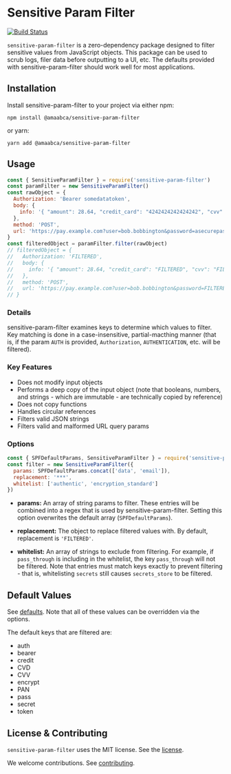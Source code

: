 # Sensitive Param Filter

[![Build Status](https://travis-ci.org/amaabca/sensitive-param-filter.svg?branch=master)](https://travis-ci.org/amaabca/sensitive-param-filter)

`sensitive-param-filter` is a zero-dependency package designed to filter sensitive values from JavaScript objects.
This package can be used to scrub logs, filer data before outputting to a UI, etc.
The defaults provided with sensitive-param-filter should work well for most applications.

## Installation

Install sensitive-param-filter to your project via either npm:

`npm install @amaabca/sensitive-param-filter`

or yarn:

`yarn add @amaabca/sensitive-param-filter`

## Usage

```js
const { SensitiveParamFilter } = require('sensitive-param-filter')
const paramFilter = new SensitiveParamFilter()
const rawObject = {
  Authorization: 'Bearer somedatatoken',
  body: {
    info: '{ "amount": 28.64, "credit_card": "4242424242424242", "cvv": "123" }'
  },
  method: 'POST',
  url: 'https://pay.example.com?user=bob.bobbington&password=asecurepassword1234'
}
const filteredObject = paramFilter.filter(rawObject)
// filteredObject = {
//   Authorization: 'FILTERED',
//   body: {
//     info: '{ "amount": 28.64, "credit_card": "FILTERED", "cvv": "FILTERED" }'
//   },
//   method: 'POST',
//   url: 'https://pay.example.com?user=bob.bobbington&password=FILTERED'
// }
```

### Details

sensitive-param-filter examines keys to determine which values to filter.
Key matching is done in a case-insensitive, partial-macthing manner (that is, if the param `AUTH` is provided, `Authorization`, `AUTHENTICATION`, etc. will be filtered).

### Key Features

 * Does not modify input objects
 * Performs a deep copy of the input object (note that booleans, numbers, and strings - which are immutable - are technically copied by reference)
 * Does not copy functions
 * Handles circular references
 * Filters valid JSON strings
 * Filters valid and malformed URL query params

### Options

```js
const { SPFDefaultParams, SensitiveParamFilter } = require('sensitive-param-filter')
const filter = new SensitiveParamFilter({
  params: SPFDefaultParams.concat(['data', 'email']),
  replacement: '***',
  whitelist: ['authentic', 'encryption_standard']
})
```

* **params:**
An array of string params to filter.
These entries will be combined into a regex that is used by sensitive-param-filter.
Setting this option overwrites the default array (`SPFDefaultParams`).

* **replacement:**
The object to replace filtered values with.
By default, replacement is `'FILTERED'`.

* **whitelist:**
An array of strings to exclude from filtering.
For example, if `pass_through` is including in the whitelist, the key `pass_through` will not be filtered.
Note that entries must match keys exactly to prevent filtering - that is, whitelisting `secrets` still causes `secrets_store` to be filtered.

## Default Values

See [defaults](src/defaults.js).
Note that all of these values can be overridden via the options.

The default keys that are filtered are:

* auth
* bearer
* credit
* CVD
* CVV
* encrypt
* PAN
* pass
* secret
* token

## License & Contributing

`sensitive-param-filter` uses the MIT license.
See the [license](LICENSE).

We welcome contributions.
See [contributing](CONTRIBUTING.md).
